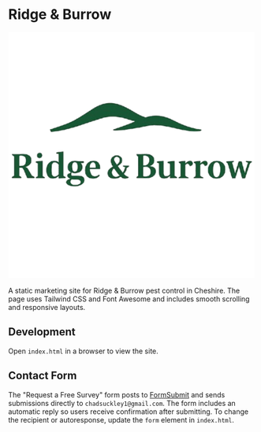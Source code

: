 # Ridge & Burrow

![Ridge & Burrow logo](Images/ridge_burrow_logo.png)

A static marketing site for Ridge & Burrow pest control in Cheshire. The page uses Tailwind CSS and Font Awesome and includes smooth scrolling and responsive layouts.

## Development

Open `index.html` in a browser to view the site.

## Contact Form

The "Request a Free Survey" form posts to [FormSubmit](https://formsubmit.co) and
sends submissions directly to `chadsuckley1@gmail.com`. The form includes an
automatic reply so users receive confirmation after submitting. To change the
recipient or autoresponse, update the `form` element in `index.html`.
